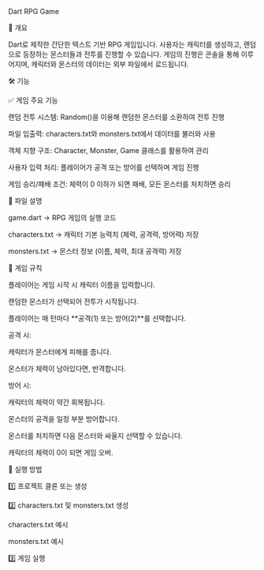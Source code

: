 Dart RPG Game

📌 개요

Dart로 제작한 간단한 텍스트 기반 RPG 게임입니다. 사용자는 캐릭터를 생성하고, 랜덤으로 등장하는 몬스터들과 전투를 진행할 수 있습니다. 게임의 진행은 콘솔을 통해 이루어지며, 캐릭터와 몬스터의 데이터는 외부 파일에서 로드됩니다.

🛠️ 기능

✅ 게임 주요 기능

랜덤 전투 시스템: Random()을 이용해 랜덤한 몬스터를 소환하여 전투 진행

파일 입출력: characters.txt와 monsters.txt에서 데이터를 불러와 사용

객체 지향 구조: Character, Monster, Game 클래스를 활용하여 관리

사용자 입력 처리: 플레이어가 공격 또는 방어를 선택하며 게임 진행

게임 승리/패배 조건: 체력이 0 이하가 되면 패배, 모든 몬스터를 처치하면 승리

📂 파일 설명

game.dart → RPG 게임의 실행 코드

characters.txt → 캐릭터 기본 능력치 (체력, 공격력, 방어력) 저장

monsters.txt → 몬스터 정보 (이름, 체력, 최대 공격력) 저장

📜 게임 규칙

플레이어는 게임 시작 시 캐릭터 이름을 입력합니다.

랜덤한 몬스터가 선택되어 전투가 시작됩니다.

플레이어는 매 턴마다 **공격(1) 또는 방어(2)**를 선택합니다.

공격 시:

캐릭터가 몬스터에게 피해를 줍니다.

몬스터가 체력이 남아있다면, 반격합니다.

방어 시:

캐릭터의 체력이 약간 회복됩니다.

몬스터의 공격을 일정 부분 방어합니다.

몬스터를 처치하면 다음 몬스터와 싸울지 선택할 수 있습니다.

캐릭터의 체력이 0이 되면 게임 오버.

🚀 실행 방법

1️⃣ 프로젝트 클론 또는 생성

2️⃣ characters.txt 및 monsters.txt 생성

characters.txt 예시

monsters.txt 예시

3️⃣ 게임 실행